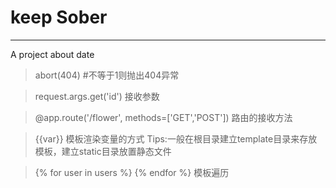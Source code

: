 # keep Sober #

----------


A project about date

>abort(404)  #不等于1则抛出404异常

>request.args.get('id') 接收参数

>@app.route('/flower', methods=['GET','POST']) 路由的接收方法

>{{var}} 模板渲染变量的方式 Tips:一般在根目录建立template目录来存放模板，建立static目录放置静态文件

>{% for user in  users %} {% endfor %} 模板遍历